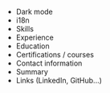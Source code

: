 - Dark mode
- i18n
- Skills
- Experience
- Education
- Certifications / courses
- Contact information
- Summary
- Links (LinkedIn, GitHub...)
